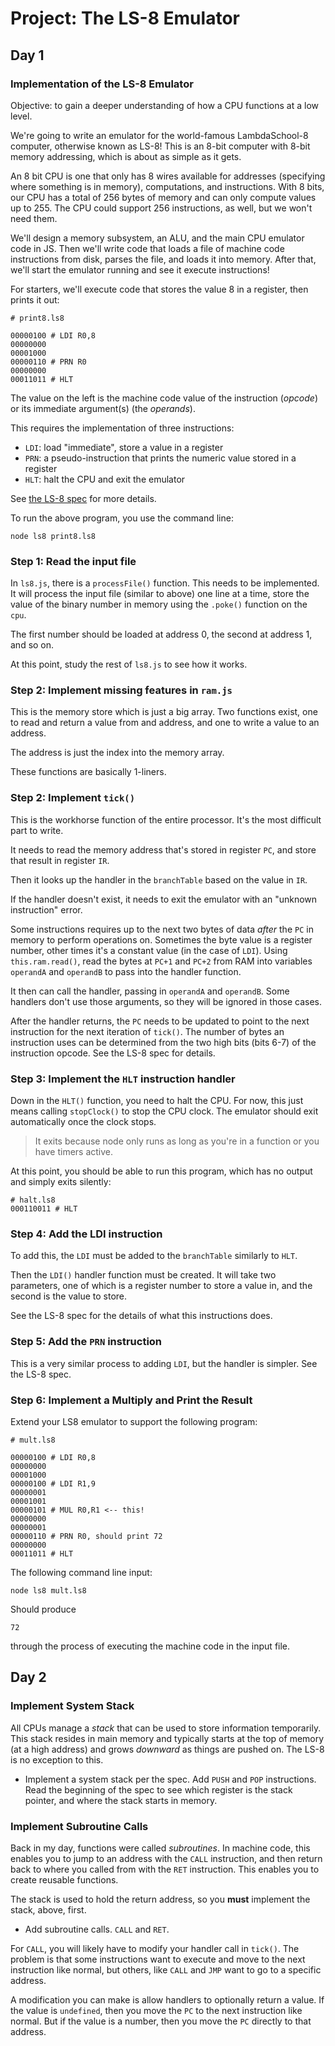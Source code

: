 # Project: The LS-8 Emulator

## Day 1

### Implementation of the LS-8 Emulator

Objective: to gain a deeper understanding of how a CPU functions at a
low level.

We're going to write an emulator for the world-famous LambdaSchool-8 computer,
otherwise known as LS-8! This is an 8-bit computer with 8-bit memory addressing,
which is about as simple as it gets.

An 8 bit CPU is one that only has 8 wires available for addresses (specifying
where something is in memory), computations, and instructions. With 8 bits, our
CPU has a total of 256 bytes of memory and can only compute values up to 255.
The CPU could support 256 instructions, as well, but we won't need them.

We'll design a memory subsystem, an ALU, and the main CPU emulator code
in JS. Then we'll write code that loads a file of machine code
instructions from disk, parses the file, and loads it into memory. After
that, we'll start the emulator running and see it execute instructions!

For starters, we'll execute code that stores the value 8 in a register,
then prints it out:

```
# print8.ls8

00000100 # LDI R0,8
00000000
00001000
00000110 # PRN R0
00000000
00011011 # HLT
```

The value on the left is the machine code value of the instruction
(_opcode_) or its immediate argument(s) (the _operands_).

This requires the implementation of three instructions:

* `LDI`: load "immediate", store a value in a register
* `PRN`: a pseudo-instruction that prints the numeric value stored in a register
* `HLT`: halt the CPU and exit the emulator

See [the LS-8 spec](../../LS8-SPEC.md) for more details.

To run the above program, you use the command line:

```
node ls8 print8.ls8
```

### Step 1: Read the input file

In `ls8.js`, there is a `processFile()` function. This needs to be implemented.
It will process the input file (similar to above) one line at a time, store the
value of the binary number in memory using the `.poke()` function on the `cpu`.

The first number should be loaded at address 0, the second at address 1, and so
on.

At this point, study the rest of `ls8.js` to see how it works.

### Step 2: Implement missing features in `ram.js`

This is the memory store which is just a big array. Two functions exist, one to
read and return a value from and address, and one to write a value to an
address.

The address is just the index into the memory array.

These functions are basically 1-liners.

### Step 2: Implement `tick()`

This is the workhorse function of the entire processor. It's the most difficult
part to write.

It needs to read the memory address that's stored in register `PC`, and store
that result in register `IR`.

Then it looks up the handler in the `branchTable` based on the value in `IR`.

If the handler doesn't exist, it needs to exit the emulator with an "unknown
instruction" error.

Some instructions requires up to the next two bytes of data _after_ the `PC` in
memory to perform operations on. Sometimes the byte value is a register number,
other times it's a constant value (in the case of `LDI`). Using
`this.ram.read()`, read the bytes at `PC+1` and `PC+2` from RAM into variables
`operandA` and `operandB` to pass into the handler function.

It then can call the handler, passing in `operandA` and `operandB`. Some
handlers don't use those arguments, so they will be ignored in those cases.

After the handler returns, the `PC` needs to be updated to point to the next
instruction for the next iteration of `tick()`. The number of bytes an
instruction uses can be determined from the two high bits (bits 6-7) of the
instruction opcode. See the LS-8 spec for details.

### Step 3: Implement the `HLT` instruction handler

Down in the `HLT()` function, you need to halt the CPU. For now, this just means
calling `stopClock()` to stop the CPU clock. The emulator should exit
automatically once the clock stops.

> It exits because node only runs as long as you're in a function or you have
> timers active.

At this point, you should be able to run this program, which has no output and
simply exits silently:

```
# halt.ls8
000110011 # HLT
```

### Step 4: Add the LDI instruction

To add this, the `LDI` must be added to the `branchTable` similarly to `HLT`.

Then the `LDI()` handler function must be created. It will take two parameters,
one of which is a register number to store a value in, and the second is the
value to store.

See the LS-8 spec for the details of what this instructions does.


### Step 5: Add the `PRN` instruction

This is a very similar process to adding `LDI`, but the handler is simpler. See
the LS-8 spec.

### Step 6: Implement a Multiply and Print the Result

Extend your LS8 emulator to support the following program:

```
# mult.ls8

00000100 # LDI R0,8
00000000
00001000
00000100 # LDI R1,9
00000001
00001001
00000101 # MUL R0,R1 <-- this!
00000000
00000001
00000110 # PRN R0, should print 72
00000000
00011011 # HLT
```

The following command line input:

```
node ls8 mult.ls8
```

Should produce

```
72
```

through the process of executing the machine code in the input file.


## Day 2

###  Implement System Stack

All CPUs manage a _stack_ that can be used to store information
temporarily. This stack resides in main memory and typically starts at
the top of memory (at a high address) and grows _downward_ as things are
pushed on. The LS-8 is no exception to this.

* Implement a system stack per the spec. Add `PUSH` and `POP`
  instructions. Read the beginning of the spec to see which register is
  the stack pointer, and where the stack starts in memory.

### Implement Subroutine Calls

Back in my day, functions were called _subroutines_. In machine code,
this enables you to jump to an address with the `CALL` instruction, and
then return back to where you called from with the `RET` instruction.
This enables you to create reusable functions.

The stack is used to hold the return address, so you **must** implement
the stack, above, first.

* Add subroutine calls. `CALL` and `RET`.

For `CALL`, you will likely have to modify your handler call in `tick()`. The
problem is that some instructions want to execute and move to the next
instruction like normal, but others, like `CALL` and `JMP` want to go to a
specific address.

A modification you can make is allow handlers to optionally return a value. If
the value is `undefined`, then you move the `PC` to the next instruction like
normal. But if the value is a number, then you move the `PC` directly to that
address.